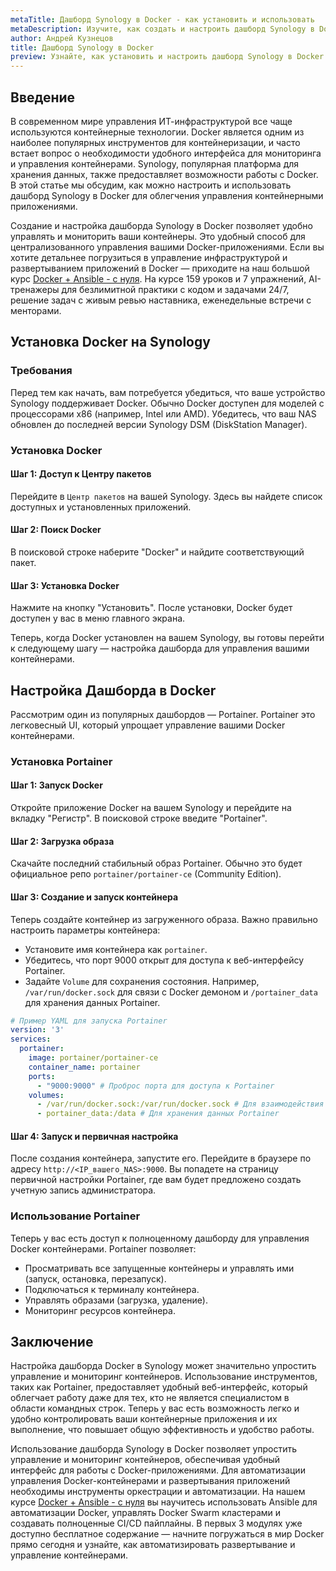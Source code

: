 ```yaml
---
metaTitle: Дашборд Synology в Docker - как установить и использовать
metaDescription: Изучите, как создать и настроить дашборд Synology в Docker для удобного управления и мониторинга ваших контейнеров
author: Андрей Кузнецов
title: Дашборд Synology в Docker
preview: Узнайте, как установить и настроить дашборд Synology в Docker для управления контейнерами. Примеры и пояснения помогут вам быстро ориентироваться в процессе
---
```


## Введение

В современном мире управления ИТ-инфраструктурой все чаще используются контейнерные технологии. Docker является одним из наиболее популярных инструментов для контейнеризации, и часто встает вопрос о необходимости удобного интерфейса для мониторинга и управления контейнерами. Synology, популярная платформа для хранения данных, также предоставляет возможности работы с Docker. В этой статье мы обсудим, как можно настроить и использовать дашборд Synology в Docker для облегчения управления контейнерными приложениями.

Создание и настройка дашборда Synology в Docker позволяет удобно управлять и мониторить ваши контейнеры. Это удобный способ для централизованного управления вашими Docker-приложениями. Если вы хотите детальнее погрузиться в управление инфраструктурой и развертыванием приложений в Docker — приходите на наш большой курс [Docker + Ansible - с нуля](https://purpleschool.ru/course/docker?utm_source=knowledgebase&utm_medium=text&utm_campaign=Dashbord_Synology_v_Docker). На курсе 159 уроков и 7 упражнений, AI-тренажеры для безлимитной практики с кодом и задачами 24/7, решение задач с живым ревью наставника, еженедельные встречи с менторами.

## Установка Docker на Synology

### Требования

Перед тем как начать, вам потребуется убедиться, что ваше устройство Synology поддерживает Docker. Обычно Docker доступен для моделей с процессорами x86 (например, Intel или AMD). Убедитесь, что ваш NAS обновлен до последней версии Synology DSM (DiskStation Manager).

### Установка Docker

#### Шаг 1: Доступ к Центру пакетов

Перейдите в `Центр пакетов` на вашей Synology. Здесь вы найдете список доступных и установленных приложений.

#### Шаг 2: Поиск Docker

В поисковой строке наберите "Docker" и найдите соответствующий пакет.

#### Шаг 3: Установка Docker

Нажмите на кнопку "Установить". После установки, Docker будет доступен у вас в меню главного экрана.

Теперь, когда Docker установлен на вашем Synology, вы готовы перейти к следующему шагу — настройка дашборда для управления вашими контейнерами.

## Настройка Дашборда в Docker

Рассмотрим один из популярных дашбордов — Portainer. Portainer это легковесный UI, который упрощает управление вашими Docker контейнерами.

### Установка Portainer

#### Шаг 1: Запуск Docker

Откройте приложение Docker на вашем Synology и перейдите на вкладку "Регистр". В поисковой строке введите "Portainer".

#### Шаг 2: Загрузка образа

Скачайте последний стабильный образ Portainer. Обычно это будет официальное репо `portainer/portainer-ce` (Community Edition).

#### Шаг 3: Создание и запуск контейнера

Теперь создайте контейнер из загруженного образа. Важно правильно настроить параметры контейнера:

- Установите имя контейнера как `portainer`.
- Убедитесь, что порт 9000 открыт для доступа к веб-интерфейсу Portainer.
- Задайте `Volume` для сохранения состояния. Например, `/var/run/docker.sock` для связи с Docker демоном и `/portainer_data` для хранения данных Portainer.

```yaml
# Пример YAML для запуска Portainer
version: '3'
services:
  portainer:
    image: portainer/portainer-ce
    container_name: portainer
    ports:
      - "9000:9000" # Проброс порта для доступа к Portainer 
    volumes:
      - /var/run/docker.sock:/var/run/docker.sock # Для взаимодействия с Docker демоном
      - portainer_data:/data # Для хранения данных Portainer
```

#### Шаг 4: Запуск и первичная настройка

После создания контейнера, запустите его. Перейдите в браузере по адресу `http://<IP_вашего_NAS>:9000`. Вы попадете на страницу первичной настройки Portainer, где вам будет предложено создать учетную запись администратора.

### Использование Portainer

Теперь у вас есть доступ к полноценному дашборду для управления Docker контейнерами. Portainer позволяет:

- Просматривать все запущенные контейнеры и управлять ими (запуск, остановка, перезапуск).
- Подключаться к терминалу контейнера.
- Управлять образами (загрузка, удаление).
- Мониторинг ресурсов контейнера.

## Заключение

Настройка дашборда Docker в Synology может значительно упростить управление и мониторинг контейнеров. Использование инструментов, таких как Portainer, предоставляет удобный веб-интерфейс, который облегчает работу даже для тех, кто не является специалистом в области командных строк. Теперь у вас есть возможность легко и удобно контролировать ваши контейнерные приложения и их выполнение, что повышает общую эффективность и удобство работы.

Использование дашборда Synology в Docker позволяет упростить управление и мониторинг контейнеров, обеспечивая удобный интерфейс для работы с Docker-приложениями. Для автоматизации управления Docker-контейнерами и развертывания приложений необходимы инструменты оркестрации и автоматизации. На нашем курсе [Docker + Ansible - с нуля](https://purpleschool.ru/course/docker?utm_source=knowledgebase&utm_medium=text&utm_campaign=Dashbord_Synology_v_Docker) вы научитесь использовать Ansible для автоматизации Docker, управлять Docker Swarm кластерами и создавать полноценные CI/CD пайплайны. В первых 3 модулях уже доступно бесплатное содержание — начните погружаться в мир Docker прямо сегодня и узнайте, как автоматизировать развертывание и управление контейнерами.
